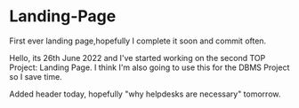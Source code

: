 # Landing-Page
First ever landing page,hopefully I complete it soon and commit often.

Hello, its 26th June 2022 and I've started working on the second TOP Project: Landing Page. I think I'm also going to use this for the DBMS Project so I save time.

Added header today, hopefully "why helpdesks are necessary" tomorrow.
